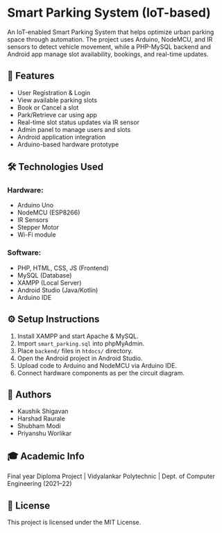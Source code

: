 # Smart Parking System (IoT-based)

An IoT-enabled Smart Parking System that helps optimize urban parking space through automation. The project uses Arduino, NodeMCU, and IR sensors to detect vehicle movement, while a PHP-MySQL backend and Android app manage slot availability, bookings, and real-time updates.

## 🚗 Features

- User Registration & Login
- View available parking slots
- Book or Cancel a slot
- Park/Retrieve car using app
- Real-time slot status updates via IR sensor
- Admin panel to manage users and slots
- Android application integration
- Arduino-based hardware prototype

## 🛠️ Technologies Used

### Hardware:
- Arduino Uno
- NodeMCU (ESP8266)
- IR Sensors
- Stepper Motor
- Wi-Fi module

### Software:
- PHP, HTML, CSS, JS (Frontend)
- MySQL (Database)
- XAMPP (Local Server)
- Android Studio (Java/Kotlin)
- Arduino IDE

## ⚙️ Setup Instructions

1. Install XAMPP and start Apache & MySQL.
2. Import `smart_parking.sql` into phpMyAdmin.
3. Place `backend/` files in `htdocs/` directory.
4. Open the Android project in Android Studio.
5. Upload code to Arduino and NodeMCU via Arduino IDE.
6. Connect hardware components as per the circuit diagram.

## 🧠 Authors

- Kaushik Shigavan  
- Harshad Raurale  
- Shubham Modi  
- Priyanshu Worlikar  

## 🎓 Academic Info

Final year Diploma Project | Vidyalankar Polytechnic | Dept. of Computer Engineering (2021–22)

## 📜 License

This project is licensed under the MIT License.
